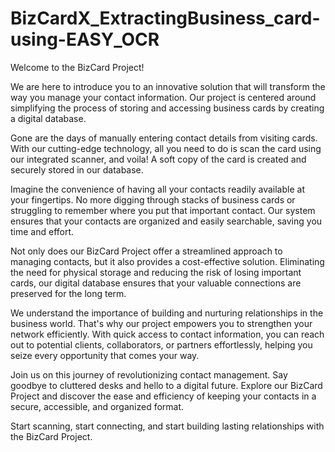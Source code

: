 # BizCardX_ExtractingBusiness_card-using-EASY_OCR

Welcome to the BizCard Project!

We are here to introduce you to an innovative solution that will transform the way you manage your contact information. Our project is centered around simplifying the process of storing and accessing business cards by creating a digital database.

Gone are the days of manually entering contact details from visiting cards. With our cutting-edge technology, all you need to do is scan the card using our integrated scanner, and voila! A soft copy of the card is created and securely stored in our database.

Imagine the convenience of having all your contacts readily available at your fingertips. No more digging through stacks of business cards or struggling to remember where you put that important contact. Our system ensures that your contacts are organized and easily searchable, saving you time and effort.

Not only does our BizCard Project offer a streamlined approach to managing contacts, but it also provides a cost-effective solution. Eliminating the need for physical storage and reducing the risk of losing important cards, our digital database ensures that your valuable connections are preserved for the long term.

We understand the importance of building and nurturing relationships in the business world. That's why our project empowers you to strengthen your network efficiently. With quick access to contact information, you can reach out to potential clients, collaborators, or partners effortlessly, helping you seize every opportunity that comes your way.

Join us on this journey of revolutionizing contact management. Say goodbye to cluttered desks and hello to a digital future. Explore our BizCard Project and discover the ease and efficiency of keeping your contacts in a secure, accessible, and organized format.

Start scanning, start connecting, and start building lasting relationships with the BizCard Project.
